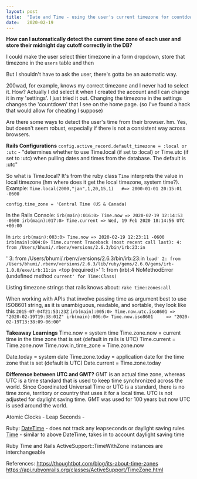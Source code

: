 ```yaml
---
layout: post
title:  "Date and Time - using the user's current timezone for countdown to midnight"
date:   2020-02-19
---
```


**How can I automatically detect the current time zone of each user and store their midnight day cutoff correctly in the DB?**

I could make the user select thier timezone in a form dropdown, store that timezone in the `users` table and then 

But I shouldn't have to ask the user, there's gotta be an automatic way.

200wad, for example, knows my correct timezone and I never had to select it. How? Actually I did select it when I created the account and I can change it in my 'settings'. I just tried it out. Changing the timezone in the settings changes the 'countdown' that I see on the home page.  (so I've found a hack that would allow for cheating I suppose) 

Are there some ways to detect the user's time from their browser. hm. Yes, but doesn't seem robust, especially if there is not a consistent way across browsers.

**Rails Configurations**
`config.active_record.default_timezone = :local or :utc` - "determines whether to use Time.local (if set to :local) or Time.utc (if set to :utc) when pulling dates and times from the database. The default is :utc"

So what is Time.local? It's from the ruby class `Time` interprets the value in local timezone (hm where does it get the local timezone, system time?). Example:
`Time.local(2000,"jan",1,20,15,1)   #=> 2000-01-01 20:15:01 -0600`


`config.time_zone = 'Central Time (US & Canada)`


In the Rails Console:
`irb(main):016:0> Time.now
=> 2020-02-19 12:14:53 -0600
irb(main):017:0> Time.current
=> Wed, 19 Feb 2020 18:14:56 UTC +00:00`

In `irb`:
`irb(main):003:0> Time.now
=> 2020-02-19 12:23:11 -0600
irb(main):004:0> Time.current
Traceback (most recent call last):
        4: from /Users/bhumi/.rbenv/versions/2.6.3/bin/irb:23:in `<main>'
        3: from /Users/bhumi/.rbenv/versions/2.6.3/bin/irb:23:in `load'
        2: from /Users/bhumi/.rbenv/versions/2.6.3/lib/ruby/gems/2.6.0/gems/irb-1.0.0/exe/irb:11:in `<top (required)>'
        1: from (irb):4
NoMethodError (undefined method `current' for Time:Class)`


Listing timezone strings that rails knows about:
`rake time:zones:all`

When working with APIs that involve passing time as argument best to use ISO8601 string, as it is unambiguous, readable, and sortable, they look like this `2015-07-04T21:53:23Z`
`irb(main):005:0> Time.now.utc.iso8601
=> "2020-02-19T19:38:01Z"
irb(main):006:0> Time.now.iso8601    
=> "2020-02-19T13:38:09-06:00"`

**Takeaway Learnings**
Time.now = system time
Time.zone.now = current time in the time zone that is set (default in rails is UTC)
Time.current = Time.zone.now
Time.now.in_time_zone = Time.zone.now

Date.today = system date
Time.zone.today = application date for the time zone that is set (default is UTC)
Date.current = Time.zone.today

**Difference between UTC and GMT?**
GMT is an actual time zone, whereas UTC is a time standard that is used to keep time synchronized across the world. Since Coordinated Universal Time or UTC is a standard, there is no time zone, territory or country that uses it for a local time. UTC is not adjusted for daylight saving time. GMT was used for 100 years but now UTC is used around the world.

Atomic Clocks - 
Leap Seconds - 

Ruby:
[DateTime](https://ruby-doc.org/stdlib-2.6.1/libdoc/date/rdoc/DateTime.html) - does not track any leapseconds or daylight saving rules
[Time](https://ruby-doc.org/core-2.6.3/Time.html) - similar to above DateTime, takes in to account daylight saving time


Ruby Time and Rails ActiveSupport::TimeWithZone instances are interchangeable


References:
https://thoughtbot.com/blog/its-about-time-zones
https://api.rubyonrails.org/classes/ActiveSupport/TimeZone.html